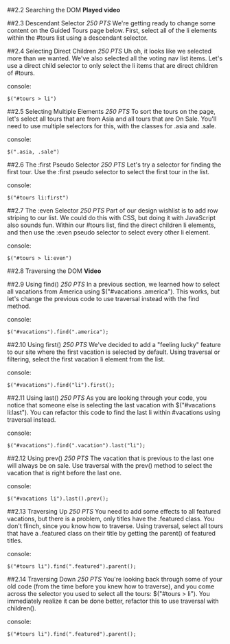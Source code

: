 ##2.2 Searching the DOM
**Played video**

##2.3 Descendant Selector
_250 PTS_
We're getting ready to change some content on the Guided Tours page below. First, select all of the li elements within the #tours list using a descendant selector.

##2.4 Selecting Direct Children
_250 PTS_
Uh oh, it looks like we selected more than we wanted. We've also selected all the voting nav list items. Let's use a direct child selector to only select the li items that are direct children of #tours.

console:
```
$("#tours > li")
```

##2.5 Selecting Multiple Elements
_250 PTS_
To sort the tours on the page, let's select all tours that are from Asia and all tours that are On Sale. You'll need to use multiple selectors for this, with the classes for .asia and .sale.

console:
```
$(".asia, .sale")
```

##2.6 The :first Pseudo Selector
_250 PTS_
Let's try a selector for finding the first tour. Use the :first pseudo selector to select the first tour in the list.

console:
```
$("#tours li:first")
```

##2.7 The :even Selector
_250 PTS_
Part of our design wishlist is to add row striping to our list. We could do this with CSS, but doing it with JavaScript also sounds fun. Within our #tours list, find the direct children li elements, and then use the :even pseudo selector to select every other li element.

console:
```
$("#tours > li:even")
```

##2.8 Traversing the DOM
**Video**

##2.9 Using find()
_250 PTS_
In a previous section, we learned how to select all vacations from America using $("#vacations .america"). This works, but let's change the previous code to use traversal instead with the find method.

console:
```
$("#vacations").find(".america");
```

##2.10 Using first()
_250 PTS_
We've decided to add a "feeling lucky" feature to our site where the first vacation is selected by default. Using traversal or filtering, select the first vacation li element from the list.

console:
```
$("#vacations").find("li").first();
```

##2.11 Using last()
_250 PTS_
As you are looking through your code, you notice that someone else is selecting the last vacation with $("#vacations li:last"). You can refactor this code to find the last li within #vacations using traversal instead.

console:
```
$("#vacations").find(".vacation").last("li");
```

##2.12 Using prev()
_250 PTS_
The vacation that is previous to the last one will always be on sale. Use traversal with the prev() method to select the vacation that is right before the last one.

console:
```
$("#vacations li").last().prev();
```

##2.13 Traversing Up
_250 PTS_
You need to add some effects to all featured vacations, but there is a problem, only titles have the .featured class. You don't flinch, since you know how to traverse. Using traversal, select all tours that have a .featured class on their title by getting the parent() of featured titles.

console:
```
$("#tours li").find(".featured").parent();
```

##2.14 Traversing Down
_250 PTS_
You're looking back through some of your old code (from the time before you knew how to traverse), and you come across the selector you used to select all the tours: $("#tours > li"). You immediately realize it can be done better, refactor this to use traversal with children().

console:
```
$("#tours li").find(".featured").parent();
```
